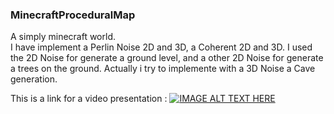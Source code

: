 ### MinecraftProceduralMap

A simply minecraft world.\
I have implement a Perlin Noise 2D and 3D, a Coherent 2D and 3D.
I used the 2D Noise for generate a ground level, and a other 2D Noise for generate a trees on the ground.
Actually i try to implemente with a 3D Noise a Cave generation.

This is a link for a video presentation :
[![IMAGE ALT TEXT HERE](https://img.youtube.com/vi/ZCAR6i94rE0/0.jpg)](https://www.youtube.com/watch?v=ZCAR6i94rE0)
